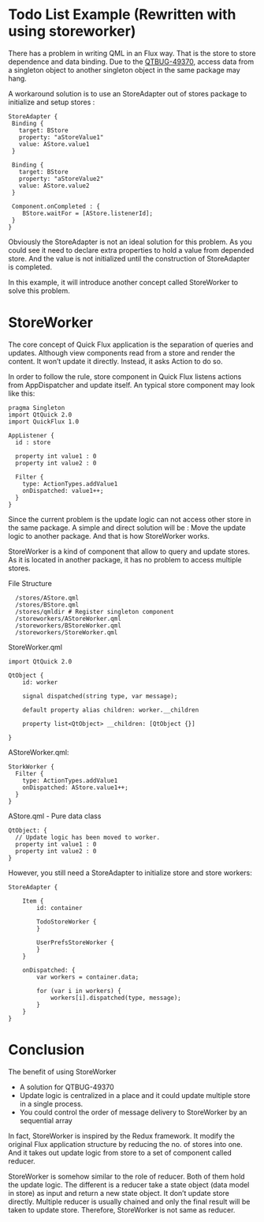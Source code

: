 Todo List Example (Rewritten with using storeworker)
=================

There has a problem in writing QML in an Flux way. That is the store to store dependence and data binding. Due to the [QTBUG-49370](https://bugreports.qt.io/browse/QTBUG-49370), access data from a singleton object to another singleton object in the same package may hang.

A workaround solution is to use an StoreAdapter out of stores package to initialize and setup stores :

```
StoreAdapter {
 Binding {
   target: BStore
   property: "aStoreValue1"
   value: AStore.value1
 }

 Binding {
   target: BStore
   property: "aStoreValue2"
   value: AStore.value2
 }

 Component.onCompleted : {
    BStore.waitFor = [AStore.listenerId];
 }
}
```

Obviously the StoreAdapter is not an ideal solution for this problem. As you could see it need to declare extra properties to hold a value from depended store. And the value is not initialized until the construction of StoreAdapter is completed.

In this example, it will introduce another concept called StoreWorker to solve this problem.

StoreWorker
============

The core concept of Quick Flux application is the separation of queries and updates. Although view components read from a store and render the content. It won’t update it directly. Instead, it asks Action to do so.

In order to follow the rule, store component in Quick Flux listens actions from AppDispatcher and update itself. An typical store component may look like this:

```
pragma Singleton
import QtQuick 2.0
import QuickFlux 1.0

AppListener {
  id : store

  property int value1 : 0
  property int value2 : 0

  Filter {
    type: ActionTypes.addValue1
    onDispatched: value1++;
  }
}
```

Since the current problem is the update logic can not access other store in the same package. A simple and direct solution will be : Move the update logic to another package. And that is how StoreWorker works.

StoreWorker is a kind of component that allow to query and update stores. As it is located in another package, it has no problem to access multiple stores.

File Structure

```
  /stores/AStore.qml
  /stores/BStore.qml
  /stores/qmldir # Register singleton component
  /storeworkers/AStoreWorker.qml
  /storeworkers/BStoreWorker.qml
  /storeworkers/StoreWorker.qml
```

StoreWorker.qml

```
import QtQuick 2.0

QtObject {
    id: worker

    signal dispatched(string type, var message);

    default property alias children: worker.__children

    property list<QtObject> __children: [QtObject {}]

}
```

AStoreWorker.qml:

```
StorkWorker {
  Filter {
    type: ActionTypes.addValue1
    onDispatched: AStore.value1++;
  }
}
```

AStore.qml - Pure data class

```
QtObject: {
  // Update logic has been moved to worker.
  property int value1 : 0
  property int value2 : 0
}
```

However, you still need a StoreAdapter to initialize store and store workers:

```
StoreAdapter {

    Item {
        id: container

        TodoStoreWorker {
        }

        UserPrefsStoreWorker {
        }
    }

    onDispatched: {
        var workers = container.data;

        for (var i in workers) {
            workers[i].dispatched(type, message);
        }
    }
}
```

Conclusion
==========

The benefit of using StoreWorker

 * A solution for QTBUG-49370
 * Update logic is centralized in a place and it could update multiple store in a single process.
 * You could control the order of message delivery to StoreWorker by an sequential array

In fact, StoreWorker is inspired by the Redux framework. It modify the original Flux application structure by reducing the no. of stores into one. And it takes out update logic from store to a set of component called reducer.

StoreWorker is somehow similar to the role of reducer. Both of them hold the update logic. The different is a reducer take a state object (data model in store) as input and return a new state object. It don’t update store directly. Multiple reducer is usually chained and only the final result will be taken to update store. Therefore, StoreWorker is not same as reducer.
